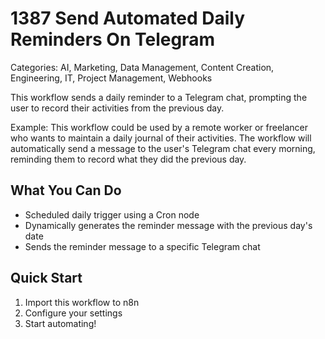 # 1387 Send Automated Daily Reminders On Telegram

Categories: AI, Marketing, Data Management, Content Creation, Engineering, IT, Project Management, Webhooks

This workflow sends a daily reminder to a Telegram chat, prompting the user to record their activities from the previous day.

Example: This workflow could be used by a remote worker or freelancer who wants to maintain a daily journal of their activities. The workflow will automatically send a message to the user's Telegram chat every morning, reminding them to record what they did the previous day.

## What You Can Do
- Scheduled daily trigger using a Cron node
- Dynamically generates the reminder message with the previous day's date
- Sends the reminder message to a specific Telegram chat

## Quick Start
1. Import this workflow to n8n
2. Configure your settings
3. Start automating!


